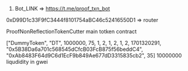 1. Bot_LINK => https://t.me/proof_txn_bot

0xD99D1c33F9fC3444f8101754aBC46c52416550D1 => router

ProofNonReflectionTokenCutter main totken contract

["DummyToken", "DT", 1000000, 75, 1, 2, 1, 2, 1, 2, 1701320291, "0x5B38Da6a701c568545dCfcB03FcB875f56beddC4", "0xAb8483F64d9C6d1EcF9b849Ae677dD3315835cb2", 35]
10000000 liqudidity in gwei
